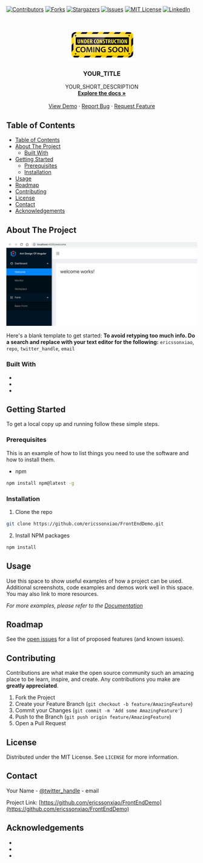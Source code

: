<!--
*** Thanks for checking out this README Template. If you have a suggestion that would
*** make this better, please fork the repo and create a pull request or simply open
*** an issue with the tag "enhancement".
*** Thanks again! Now go create something AMAZING! :D
*** To avoid retyping too much info. Do a search and replace for the following:
*** ericssonxiao, repo, twitter_handle, email
-->


<!-- PROJECT SHIELDS -->
<!--
*** I'm using markdown "reference style" links for readability.
*** Reference links are enclosed in brackets [ ] instead of parentheses ( ).
*** See the bottom of this document for the declaration of the reference variables
*** for contributors-url, forks-url, etc. This is an optional, concise syntax you may use.
*** https://www.markdownguide.org/basic-syntax/#reference-style-links
-->
[![Contributors][contributors-shield]][contributors-url]
[![Forks][forks-shield]][forks-url]
[![Stargazers][stars-shield]][stars-url]
[![Issues][issues-shield]][issues-url]
[![MIT License][license-shield]][license-url]
[![LinkedIn][linkedin-shield]][linkedin-url]


<!-- PROJECT LOGO -->
<br />
<p align="center">
  <a href="https://github.com/ericssonxiao/FrontEndDemo">
    <img src="images/Under-Construction-Sign.png" alt="Logo" width="180" height="80">
  </a>

  <h3 align="center">YOUR_TITLE</h3>

  <p align="center">
    YOUR_SHORT_DESCRIPTION
    <br />
    <a href="https://github.com/ericssonxiao/FrontEndDemo"><strong>Explore the docs »</strong></a>
    <br />
    <br />
    <a href="https://github.com/ericssonxiao/FrontEndDemo">View Demo</a>
    ·
    <a href="https://github.com/ericssonxiao/FrontEndDemo/issues">Report Bug</a>
    ·
    <a href="https://github.com/ericssonxiao/FrontEndDemo/issues">Request Feature</a>
  </p>
</p>



<!-- TABLE OF CONTENTS -->
## Table of Contents

- [Table of Contents](#table-of-contents)
- [About The Project](#about-the-project)
  - [Built With](#built-with)
- [Getting Started](#getting-started)
  - [Prerequisites](#prerequisites)
  - [Installation](#installation)
- [Usage](#usage)
- [Roadmap](#roadmap)
- [Contributing](#contributing)
- [License](#license)
- [Contact](#contact)
- [Acknowledgements](#acknowledgements)



<!-- ABOUT THE PROJECT -->
## About The Project

[![Product Name Screen Shot][product-screenshot]](https://example.com)

Here's a blank template to get started:
**To avoid retyping too much info. Do a search and replace with your text editor for the following:**
`ericssonxiao`, `repo`, `twitter_handle`, `email`


### Built With

* []()
* []()
* []()



<!-- GETTING STARTED -->
## Getting Started

To get a local copy up and running follow these simple steps.

### Prerequisites

This is an example of how to list things you need to use the software and how to install them.
* npm
```sh
npm install npm@latest -g
```

### Installation
 
1. Clone the repo
```sh
git clone https://github.com/ericssonxiao/FrontEndDemo.git
```
2. Install NPM packages
```sh
npm install
```



<!-- USAGE EXAMPLES -->
## Usage

Use this space to show useful examples of how a project can be used. Additional screenshots, code examples and demos work well in this space. You may also link to more resources.

_For more examples, please refer to the [Documentation](https://example.com)_



<!-- ROADMAP -->
## Roadmap

See the [open issues](https://github.com/ericssonxiao/FrontEndDemo/issues) for a list of proposed features (and known issues).



<!-- CONTRIBUTING -->
## Contributing

Contributions are what make the open source community such an amazing place to be learn, inspire, and create. Any contributions you make are **greatly appreciated**.

1. Fork the Project
2. Create your Feature Branch (`git checkout -b feature/AmazingFeature`)
3. Commit your Changes (`git commit -m 'Add some AmazingFeature'`)
4. Push to the Branch (`git push origin feature/AmazingFeature`)
5. Open a Pull Request



<!-- LICENSE -->
## License

Distributed under the MIT License. See `LICENSE` for more information.



<!-- CONTACT -->
## Contact

Your Name - [@twitter_handle](https://twitter.com/twitter_handle) - email

Project Link: [https://github.com/ericssonxiao/FrontEndDemo](https://github.com/ericssonxiao/FrontEndDemo)



<!-- ACKNOWLEDGEMENTS -->
## Acknowledgements

* []()
* []()
* []()





<!-- MARKDOWN LINKS & IMAGES -->
<!-- https://www.markdownguide.org/basic-syntax/#reference-style-links -->
[contributors-shield]: https://img.shields.io/github/contributors/ericssonxiao/FrontEndDemo.svg?style=flat-square
[contributors-url]: https://github.com/ericssonxiao/FrontEndDemo/graphs/contributors
[forks-shield]: https://img.shields.io/github/forks/ericssonxiao/FrontEndDemo.svg?style=flat-square
[forks-url]: https://github.com/ericssonxiao/FrontEndDemo/network/members
[stars-shield]: https://img.shields.io/github/stars/ericssonxiao/FrontEndDemo.svg?style=flat-square
[stars-url]: https://github.com/ericssonxiao/FrontEndDemo/stargazers
[issues-shield]: https://img.shields.io/github/issues/ericssonxiao/FrontEndDemo.svg?style=flat-square
[issues-url]: https://github.com/ericssonxiao/FrontEndDemo/issues
[license-shield]: https://img.shields.io/github/license/ericssonxiao/FrontEndDemo.svg?style=flat-square
[license-url]: https://github.com/ericssonxiao/FrontEndDemo/blob/master/LICENSE.txt
[linkedin-shield]: https://img.shields.io/badge/-LinkedIn-black.svg?style=flat-square&logo=linkedin&colorB=555
[linkedin-url]: https://linkedin.com/in/ericssonxiao
[product-screenshot]: images/hello-angular.png
[page-under-construction]: image/Under-Construction-Sign.png
